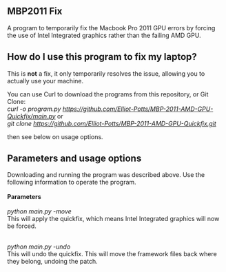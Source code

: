 ## MBP2011 Fix
A program to temporarily fix the Macbook Pro 2011 GPU errors by forcing the use of Intel Integrated graphics rather than
the failing AMD GPU. 

## How do I use this program to fix my laptop?

This is **not** a fix, it only temporarily resolves the issue, allowing you to actually use your machine.

You can use Curl to download the programs from this repository, or Git Clone: <br /> 
_curl -o program.py https://github.com/Elliot-Potts/MBP-2011-AMD-GPU-Quickfix/main.py_
or <br />
_git clone https://github.com/Elliot-Potts/MBP-2011-AMD-GPU-Quickfix.git_

then see below on usage options.

## Parameters and usage options
Downloading and running the program was described above. Use the following information to operate the program.
<br />
<br />
**Parameters** <br /> <br />
_python main.py -move_ <br />
This will apply the quickfix, which means Intel Integrated graphics will now be forced.

<br />
<i>python main.py -undo</i>
<br />
This will undo the quickfix. This will move the framework files back where they belong, undoing the patch.

